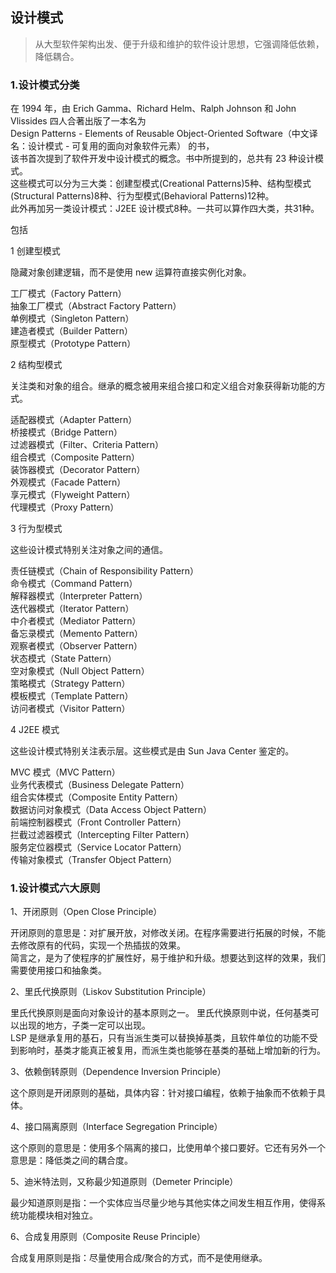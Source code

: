 ## 设计模式

> 从大型软件架构出发、便于升级和维护的软件设计思想，它强调降低依赖，降低耦合。

### 1.设计模式分类    

在 1994 年，由 Erich Gamma、Richard Helm、Ralph Johnson 和 John Vlissides 四人合著出版了一本名为    
Design Patterns - Elements of Reusable Object-Oriented Software（中文译名：设计模式 - 可复用的面向对象软件元素） 的书，    
该书首次提到了软件开发中设计模式的概念。书中所提到的，总共有 23 种设计模式。    
这些模式可以分为三大类：创建型模式(Creational Patterns)5种、结构型模式(Structural Patterns)8种、行为型模式(Behavioral Patterns)12种。    
此外再加另一类设计模式：J2EE 设计模式8种。一共可以算作四大类，共31种。    

包括

1 创建型模式    

隐藏对象创建逻辑，而不是使用 new 运算符直接实例化对象。     

工厂模式（Factory Pattern）     
抽象工厂模式（Abstract Factory Pattern）     
单例模式（Singleton Pattern）     
建造者模式（Builder Pattern）     
原型模式（Prototype Pattern）     
 
2 结构型模式    

关注类和对象的组合。继承的概念被用来组合接口和定义组合对象获得新功能的方式。     

适配器模式（Adapter Pattern）    
桥接模式（Bridge Pattern）    
过滤器模式（Filter、Criteria Pattern）    
组合模式（Composite Pattern）    
装饰器模式（Decorator Pattern）    
外观模式（Facade Pattern）    
享元模式（Flyweight Pattern）    
代理模式（Proxy Pattern）    
 
3 行为型模式    

这些设计模式特别关注对象之间的通信。     

责任链模式（Chain of Responsibility Pattern）    
命令模式（Command Pattern）    
解释器模式（Interpreter Pattern）    
迭代器模式（Iterator Pattern）    
中介者模式（Mediator Pattern）    
备忘录模式（Memento Pattern）    
观察者模式（Observer Pattern）    
状态模式（State Pattern）    
空对象模式（Null Object Pattern）    
策略模式（Strategy Pattern）    
模板模式（Template Pattern）    
访问者模式（Visitor Pattern）    
 
4 J2EE 模式    

这些设计模式特别关注表示层。这些模式是由 Sun Java Center 鉴定的。     

MVC 模式（MVC Pattern）    
业务代表模式（Business Delegate Pattern）    
组合实体模式（Composite Entity Pattern）    
数据访问对象模式（Data Access Object Pattern）    
前端控制器模式（Front Controller Pattern）    
拦截过滤器模式（Intercepting Filter Pattern）    
服务定位器模式（Service Locator Pattern）    
传输对象模式（Transfer Object Pattern）    
 
### 1.设计模式六大原则

1、开闭原则（Open Close Principle）

开闭原则的意思是：对扩展开放，对修改关闭。在程序需要进行拓展的时候，不能去修改原有的代码，实现一个热插拔的效果。    
简言之，是为了使程序的扩展性好，易于维护和升级。想要达到这样的效果，我们需要使用接口和抽象类。

2、里氏代换原则（Liskov Substitution Principle）

里氏代换原则是面向对象设计的基本原则之一。 里氏代换原则中说，任何基类可以出现的地方，子类一定可以出现。    
LSP 是继承复用的基石，只有当派生类可以替换掉基类，且软件单位的功能不受到影响时，基类才能真正被复用，而派生类也能够在基类的基础上增加新的行为。    

3、依赖倒转原则（Dependence Inversion Principle）

这个原则是开闭原则的基础，具体内容：针对接口编程，依赖于抽象而不依赖于具体。

4、接口隔离原则（Interface Segregation Principle）

这个原则的意思是：使用多个隔离的接口，比使用单个接口要好。它还有另外一个意思是：降低类之间的耦合度。

5、迪米特法则，又称最少知道原则（Demeter Principle）

最少知道原则是指：一个实体应当尽量少地与其他实体之间发生相互作用，使得系统功能模块相对独立。

6、合成复用原则（Composite Reuse Principle）

合成复用原则是指：尽量使用合成/聚合的方式，而不是使用继承。
